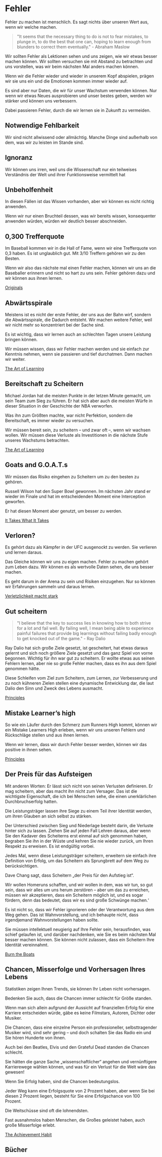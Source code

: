 # Fehler

Fehler zu machen ist menschlich. Es sagt nichts über unseren Wert aus, wenn wir welche machen.

> "It seems that the necessary thing to do is not to fear mistakes, to plunge in, to do the best that one can, hoping to learn enough from blunders to correct them eventually." - Abraham Maslow

Wir sollten Fehler als Lektionen sehen und uns zeigen, wie wir etwas besser machen können. Wir sollten versuchen sie mit Abstand zu betrachten und uns vorstellen, was wir beim nächsten Mal anders machen können.

Wenn wir die Fehler wieder und wieder in unserem Kopf abspielen, prägen wir sie uns ein und die Emotionen kommen immer wieder auf.

Es sind aber nur Daten, die wir für unser Wachstum verwenden können. Nur wenn wir etwas Neues ausprobieren und unser bestes geben, werden wir stärker und können uns verbessern.

Dabei passieren Fehler, durch die wir lernen sie in Zukunft zu vermeiden.

## Notwendige Fehlbarkeit

Wir sind nicht allwissend oder allmächtig. Manche Dinge sind außerhalb von dem, was wir zu leisten im Stande sind.

## Ignoranz

Wir können uns irren, weil uns die Wissenschaft nur ein teilweises Verständnis der Welt und ihrer Funktionsweise vermittelt hat

## Unbeholfenheit

In diesen Fällen ist das Wissen vorhanden, aber wir können es nicht richtig anwenden.

Wenn wir nur einen Bruchteil dessen, was wir bereits wissen, konsequenter anwenden würden, würden wir deutlich besser abschneiden.

## 0,300 Trefferquote

Im Baseball kommen wir in die Hall of Fame, wenn wir eine Trefferquote von 0,3 haben. Es ist unglaublich gut. Mit 3/10 Treffern gehören wir zu den Besten.

Wenn wir also das nächste mal einen Fehler machen, können wir uns an die Baseballer erinnern und nicht so hart zu uns sein. Fehler gehören dazu und wir können aus ihnen lernen.

[Originals](https://www.goodreads.com/book/show/25614523-originals)

## Abwärtsspirale

Meistens ist es nicht der erste Fehler, der uns aus der Bahn wirf, sondern die Abwärtsspirale, die Dadurch entsteht. Wir machen weitere Fehler, weil wir nicht mehr so konzentriert bei der Sache sind.

Es ist wichtig, dass wir lernen auch an schlechten Tagen unsere Leistung bringen können.

Wir müssen wissen, dass wir Fehler machen werden und sie einfach zur Kenntnis nehmen, wenn sie passieren und tief durchatmen. Dann machen wir weiter.

[The Art of Learning](https://www.goodreads.com/book/show/857333.The_Art_of_Learning)

## Bereitschaft zu Scheitern

Michael Jordan hat die meisten Punkte in der letzen Minute gemacht, um sein Team zum Sieg zu führen. Er hat sich aber auch die meisten Würfe in dieser Situation in der Geschichte der NBA verworfen.

Was ihn zum Größten machte, war nicht Perfektion, sondern die Bereitschaft, es immer wieder zu versuchen.

Wir müssen bereit sein, zu scheitern – und zwar oft –, wenn wir wachsen wollen. Wir müssen diese Verluste als Investitionen in die nächste Stufe unseres Wachstums betrachten.

[The Art of Learning](https://www.goodreads.com/book/show/857333.The_Art_of_Learning)

## Goats and G.O.A.T.s

Wir müssen das Risiko eingehen zu Scheitern um zu den besten zu gehören.

Russell Wilson hat den Super Bowl gewonnen. Im nächsten Jahr stand er wieder im Finale und hat im entscheidenden Moment eine Interception geworfen.

Er hat diesen Moment aber genutzt, um besser zu werden.

[It Takes What It Takes](https://www.goodreads.com/book/show/44890091-it-takes-what-it-takes)

## Verloren?

Es gehört dazu als Kämpfer in der UFC ausgenockt zu werden. Sie verlieren und lernen daraus.

Das Gleiche können wir uns zu eigen machen. Fehler zu machen gehört zum Leben dazu. Wir können es als wertvolle Daten sehen, die uns besser machen.

Es geht darum in der Arena zu sein und Risiken einzugehen. Nur so können wir Erfahrungen sammeln und daraus lernen.

[Verletzlichkeit macht stark](https://www.goodreads.com/book/show/55320403-verletzlichkeit-macht-stark)

## Gut scheitern

> "I believe that the key to success lies in knowing how to both strive for a lot and fail well. By failing well, I mean being able to experience painful failures that provide big learnings without failing badly enough to get knocked out of the game." - Ray Dalio

Ray Dalio hat sich große Ziele gesetzt, ist gescheitert, hat etwas daraus gelernt und sich noch größere Ziele gesetzt und das ganz Spiel von vorne begonnen. Wichtig für ihn war gut zu scheitern. Er wollte etwas aus seinen Fehlern lernen, aber nie so große Fehler machen, dass es ihn aus dem Spiel genommen hätte.

Diese Schleifen vom Ziel zum Scheitern, zum Lernen, zur Verbesserung und zu noch kühneren Zielen stellen eine dynamische Entwicklung dar, die laut Dalio den Sinn und Zweck des Lebens ausmacht.

[Principles](https://www.goodreads.com/book/show/34536488-principles)

## Mistake Learner’s high

So wie ein Läufer durch den Schmerz zum Runners High kommt, können wir ein Mistake Learners High erleben, wenn wir uns unseren Fehlern und Rückschläge stellen und aus ihnen lernen.

Wenn wir lernen, dass wir durch Fehler besser werden, können wir das positive in ihnen sehen.

[Principles](https://www.goodreads.com/book/show/34536488-principles)

## Der Preis für das Aufsteigen

Mit anderen Worten: Er lässt sich nicht von seinen Verlusten definieren. Er mag scheitern, aber das macht ihn nicht zum Versager. Das ist die wichtigste Eigenschaft, die ich bei Menschen sehe, die einen unerklärlichen Durchbruchserfolg hatten. 

Die Leistungsträger lassen ihre Siege zu einem Teil ihrer Identität werden, um ihren Glauben an sich selbst zu stärken. 

Der Unterschied zwischen Sieg und Niederlage besteht darin, die Verluste hinter sich zu lassen. Ziehen Sie auf jeden Fall Lehren daraus, aber wenn Sie den Kadaver des Scheiterns erst einmal auf sich genommen haben, begraben Sie ihn in der Wüste und kehren Sie nie wieder zurück, um Ihren Respekt zu erweisen. Es ist endgültig vorbei. 

Jedes Mal, wenn diese Leistungsträger scheitern, erweitern sie einfach ihre Definition von Erfolg, um das Scheitern als Sprungbrett auf dem Weg zu berücksichtigen.

Dave Chang sagt, dass Scheitern „der Preis für den Aufstieg ist“. 

Wir wollen Homeruns schaffen, und wir wollen in dem, was wir tun, so gut sein, dass wir alles um uns herum zerstören – aber um das zu erreichen, müssen wir akzeptieren, dass ein Scheitern möglich ist, und es sogar fördern, denn das bedeutet, dass wir es sind große Schwünge machen.‘

Es ist nicht so, dass wir Fehler ignorieren oder der Verantwortung aus dem Weg gehen. Das ist Wahnvorstellung, und ich behaupte nicht, dass irgendjemand Wahnvorstellungen haben sollte. 

Sie müssen intellektuell neugierig auf Ihre Fehler sein, herausfinden, was schief gelaufen ist, und darüber nachdenken, wie Sie es beim nächsten Mal besser machen können. Sie können nicht zulassen, dass ein Scheitern Ihre Identität vereinnahmt.

[Burn the Boats](https://www.goodreads.com/book/show/61150750-burn-the-boats)

## Chancen, Misserfolge und Vorhersagen Ihres Lebens

Statistiken zeigen Ihnen Trends, sie können Ihr Leben nicht vorhersagen.

Bedenken Sie auch, dass die Chancen immer schlecht für Größe standen. 

Wenn man sich allein aufgrund der Aussicht auf finanziellen Erfolg für eine Karriere entscheiden würde, gäbe es keine Filmstars, Autoren, Dichter oder Musiker. 

Die Chancen, dass eine einzelne Person ein professioneller, selbsttragender Musiker wird, sind sehr gering – und doch schalten Sie das Radio ein und Sie hören Hunderte von ihnen. 

Auch bei den Beatles, Elvis und den Grateful Dead standen die Chancen schlecht. 

Sie hätten die ganze Sache „wissenschaftlicher“ angehen und vernünftigere Karrierewege wählen können, und was für ein Verlust für die Welt wäre das gewesen!

Wenn Sie Erfolg haben, sind die Chancen bedeutungslos. 

Jeder Weg kann eine Erfolgsquote von 2 Prozent haben, aber wenn Sie bei diesen 2 Prozent liegen, besteht für Sie eine Erfolgschance von 100 Prozent. 

Die Weitschüsse sind oft die lohnendsten.

Fast ausnahmslos haben Menschen, die Großes geleistet haben, auch große Misserfolge erlebt.

[The Achievement Habit](https://www.goodreads.com/book/show/23462640-the-achievement-habit)

## Bücher

